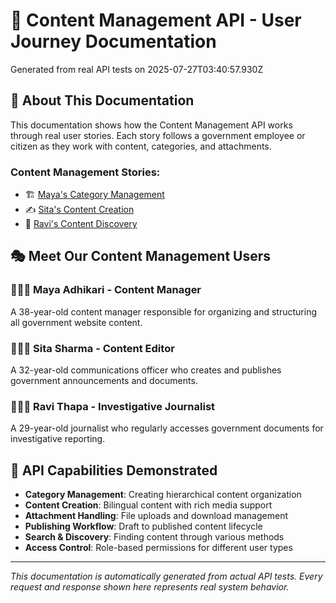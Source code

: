 # 📝 Content Management API - User Journey Documentation

Generated from real API tests on 2025-07-27T03:40:57.930Z

## 📖 About This Documentation

This documentation shows how the Content Management API works through real user stories. Each story follows a government employee or citizen as they work with content, categories, and attachments.

### Content Management Stories:
- 🏗️ [Maya's Category Management](./maya-category-management.md)
- ✍️ [Sita's Content Creation](./sita-content-creation.md)
- 📰 [Ravi's Content Discovery](./ravi-content-discovery.md)

## 🎭 Meet Our Content Management Users

### 👩🏽‍💼 Maya Adhikari - Content Manager
A 38-year-old content manager responsible for organizing and structuring all government website content.

### 👩🏽‍💻 Sita Sharma - Content Editor  
A 32-year-old communications officer who creates and publishes government announcements and documents.

### 👨🏽‍💻 Ravi Thapa - Investigative Journalist
A 29-year-old journalist who regularly accesses government documents for investigative reporting.

## 🔧 API Capabilities Demonstrated

- **Category Management**: Creating hierarchical content organization
- **Content Creation**: Bilingual content with rich media support
- **Attachment Handling**: File uploads and download management
- **Publishing Workflow**: Draft to published content lifecycle
- **Search & Discovery**: Finding content through various methods
- **Access Control**: Role-based permissions for different user types

---

*This documentation is automatically generated from actual API tests. Every request and response shown here represents real system behavior.*